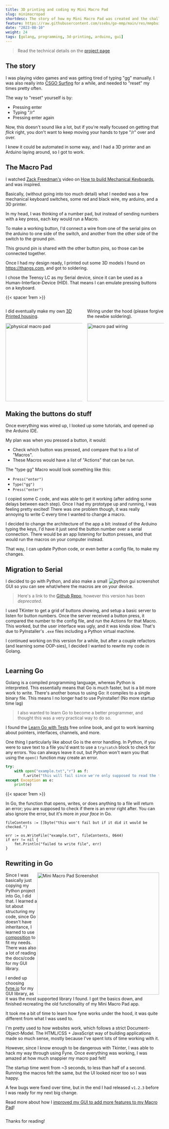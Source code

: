 ```yaml
---
title: 3D printing and coding my Mini Macro Pad
slug: minimacropad
shortdesc: The story of how my Mini Macro Pad was created and the challenges I faced along the way.
feature: https://raw.githubusercontent.com/ssebs/go-mmp/main/res/mmpbuilt.png
date: "2023-08-10"
weight: 24
tags: [golang, programming, 3d-printing, arduino, gui]
---
```

> Read the technical details on the [project page](/projects/go-mmp)

## The story
I was playing video games and was getting tired of typing "gg" manually. I was also really into [CSGO Surfing](https://www.youtube.com/watch?v=qDvQNStNUiw) for a while, and needed to "reset" my times pretty often.

The way to "reset" yourself is by:
- Pressing enter
- Typing "/r"
- Pressing enter again

Now, this doesn't sound like a lot, but if you're really focused on getting that *flick* right, you don't want to keep moving your hands to type "/r" over and over. 

I knew it could be automated in some way, and I had a 3D printer and an Arduino laying around, so I got to work.

## The Macro Pad
I watched [Zack Freedman's](https://www.youtube.com/@ZackFreedman) video on [How to build Mechanical Keyboards](https://www.youtube.com/watch?v=yYcNi9hKxDk), and was inspired.

Basically, (without going into too much detail) what I needed was a few mechanical keyboard switches, some red and black wire, my arduino, and a 3D printer.

In my head, I was thinking of a number pad, but instead of sending numbers with a key press, each key would run a Macro. 

To make a working button, I'd connect a wire from one of the serial pins on the arduino to one side of the switch, and another from the other side of the switch to the ground pin. 

This ground pin is shared with the other button pins, so those can be connected together.

Once I had my design ready, I printed out some 3D models I found on https://thangs.com, and got to soldering.

I chose the Teensy LC as my Serial device, since it can be used as a Human-Interface-Device (HID). That means I can emulate pressing buttons on a keyboard.

{{< spacer 1rem >}}

<div style="display: grid; grid-template-columns: 50% 50%; gap: 1rem;">
<div>

I did eventually make my own [3D Printed housing](https://than.gs/m/710028).

<img src="https://raw.githubusercontent.com/ssebs/go-mmp/main/res/mmpbuilt.png" width="256px" alt="physical macro pad">
</div>
<div>

Wiring under the hood (please forgive the newbie soldering).

<img src="https://raw.githubusercontent.com/ssebs/go-mmp/main/res/mmpwiring.png" width="256px" alt="macro pad wiring">
</div>
</div>

## Making the buttons do stuff
Once everything was wired up, I looked up some tutorials, and opened up the Arduino IDE.

My plan was when you pressed a button, it would:
- Check which button was pressed, and compare that to a list of "Macros".
- These Macros would have a list of "Actions" that can be run.

The "type gg" Macro would look something like this:
- `Press("enter")`
- `Type("gg")`
- `Press("enter")`

I copied some C code, and was able to get it working (after adding some delays between each step). Once I had my prototype up and running, I was feeling pretty excited! There was one problem though, it was really annoying to write C every time I wanted to change a macro.

I decided to change the architecture of the app a bit: instead of the Arduino typing the keys, I'd have it just send the button number over a serial connection. There would be an app listening for button presses, and that would run the macros on your computer instead.

That way, I can update Python code, or even better a config file, to make my changes.

## Migration to Serial
<img style="float: right;" src="https://raw.githubusercontent.com/ssebs/MiniMacroPad/refs/heads/master/img/mmpscreenshot.png" alt="python gui screenshot">

I decided to go with Python, and also make a small GUI so you can see what/where the macros are on your device.

> Here's a link to the [Github Repo](https://github.com/ssebs/MiniMacroPad), however this version has been *deprecated*.

I used TKinter to get a grid of buttons showing, and setup a basic server to listen for button numbers. Once the server received a button press, it compared the number to the config file, and run the Actions for that Macro. This worked, but the user interface was ugly, and it was kinda slow. That's due to PyInstaller's `.exe` files including a Python virtual machine.

I continued working on this version for a while, but after a couple refactors (and learning some OOP-sies), I decided I wanted to rewrite my code in Golang.

<div style="clear:both;"></div>

## Learning Go
Golang is a compiled programming language, whereas Python is interpreted. This essentially means that Go is much faster, but is a bit more work to write. There's another bonus to using Go: it compiles to a single binary file. This means I no longer had to use Pyinstaller! (No more startup time lag)

> I also wanted to learn Go to become a better programmer, and thought this was a very practical way to do so.

I found the [Learn Go with Tests](https://quii.gitbook.io/learn-go-with-tests) free online book, and got to work learning about pointers, interfaces, channels, and more. 

One thing I particularly like about Go is the error handling. In Python, if you were to save text to a file you'd want to use a `try/catch` block to check for any errors. You can always leave it out, but Python won't warn you that using the `open()` function may create an error.

```python
try:
    with open("example.txt","r") as f:
        f.write("this will fail since we're only supposed to read the file")
except Exception as e:
    print(e)
```

{{< spacer 1rem >}}

In Go, the function that opens, writes, or does anything to a file will return an error; you are supposed to check if there is an error right after. You can also ignore the error, but it's more *in your face* in Go.

```golang
fileContents := []byte("this won't fail but if it did it would be checked.")

err := os.WriteFile("example.txt", fileContents, 0644)
if err != nil {
    fmt.Println("failed to write file", err)
}
```

## Rewriting in Go
<img style="float:right;" src="https://raw.githubusercontent.com/ssebs/go-mmp/main/res/GUIScreenshot.png" width="400px" alt="Mini Macro Pad Screenshot">

Since I was basically just copying my Python project into Go, I did that. I learned a lot about structuring my code, since Go doesn't have inheritance, I learned to use [composition](https://go.dev/doc/effective_go#composite_literals) to fit my needs. There was also a lot of reading the docs/code for my GUI library. 

I ended up choosing [fyne.io](https://fyne.io/) for my GUI library, as it was the most supported library I found. I got the basics down, and finished recreating the old functionality of my Mini Macro Pad app.

It took me a bit of time to learn how fyne works under the hood, it was quite different from what I was used to. 

I'm pretty used to how websites work, which follows a strict Document-Object-Model. The HTML/CSS + JavaScript way of building applications made so much sense, mostly because I've spent lots of time working with it. 

However, since I know enough to be dangerous with Tkinter, I was able to hack my way through using Fyne. Once everything was working, I was amazed at how much snappier my macro pad felt!

The startup time went from ~3 seconds, to less than half of a second. Running the macros felt the same, but the UI looked nicer too so I was happy.

A few bugs were fixed over time, but in the end I had released `v1.2.3` before I was ready for my next big change. 

Read more about how I [improved my GUI to add more features to my Macro Pad](/blog/mmpguieditor/)!

<div style="clear: both;"></div>

Thanks for reading!
